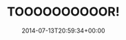 ---
retweeted: false
source: <a href="http://mvilla.it/fenix" rel="nofollow">Fenix for Android</a>
entities:
  hashtags: []
  symbols: []
  user_mentions: []
  urls:
  - url: https://t.co/6EPKLaBqi8
    expanded_url: https://www.torproject.org/
    display_url: torproject.org
    indices:
    - '14'
    - '37'
display_text_range:
- '0'
- '37'
favorite_count: '14'
id_str: '488427537845198848'
truncated: false
retweet_count: '14'
id: '488427537845198848'
possibly_sensitive: false
created_at: Sun Jul 13 20:59:34 +0000 2014
favorited: false
full_text: TOOOOOOOOOOR!
lang: und
quote_url: https://www.torproject.org/
tags:
- pesos:twitter
date: '2014-07-13T20:59:34+00:00'
src: https://twitter.com/bascht/status/488427537845198848
original_url: https://twitter.com/bascht/status/488427537845198848
type: twitter_tweet
text: TOOOOOOOOOOR!
title: TOOOOOOOOOOR!

---
